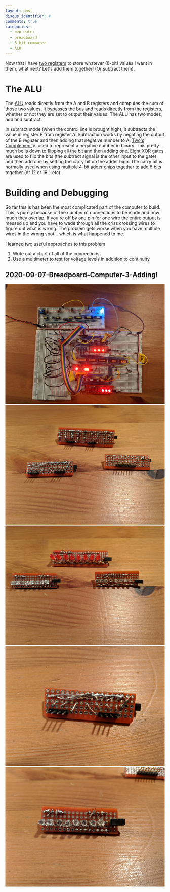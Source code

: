 ```yaml
---
layout: post
disqus_identifier: #
comments: true
categories: 
  - ben eater
  - breadboard
  - 8-bit computer
  - ALU
---
```


Now that I have [two registers](https://quintussential.com/archive/2020/09/02/Breadboard-Computer-2-Registers/) to store whatever (8-bit) values I want in them, what next? Let's add them together! (Or subtract them). 

# The ALU

The [ALU](https://en.wikipedia.org/wiki/Arithmetic_logic_unit) reads directly from the A and B registers and computes the sum of those two values. It bypasses the bus and reads directly from the registers, whether or not they are set to output their values. The ALU has two modes, add and subtract. 

In subtract mode (when the control line is brought high), it subtracts the value in register B from register A. Subtraction works by negating the output of the B register and then adding that negative number to A. [Two's Complement](https://en.wikipedia.org/wiki/Two%27s_complement) is used to represent a negative number in binary. This pretty much boils down to flipping all the bit and then adding one. Eight XOR gates are used to flip the bits (the subtract signal is the other input to the gate) and then add one by setting the carry bit on the adder high. The carry bit is normally used when using multiple 4-bit adder chips together to add 8 bits together (or 12 or 16... etc).

# Building and Debugging

So far this is has been the most complicated part of the computer to build. This is purely because of the number of connections to be made and how much they overlap. If you're off by one pin for one wire the entire output is messed up and you have to wade through all the criss crossing wires to figure out what is wrong. The problem gets worse when you have multiple wires in the wrong spot... which is what happened to me.

I learned two useful approaches to this problem
  1. Write out a chart of all of the connections
  1. Use a multimeter to test for voltage levels in addition to continuity



## 2020-09-07-Breadpoard-Computer-3-Adding!
[![adding.jpg](/images/posts/2020/2020-09-07-Breadpoard-Computer-3-Adding!/thumbnails/adding.jpg)](/images/posts/2020/2020-09-07-Breadpoard-Computer-3-Adding!/adding.jpg)
[![leds_back.jpg](/images/posts/2020/2020-09-07-Breadpoard-Computer-3-Adding!/thumbnails/leds_back.jpg)](/images/posts/2020/2020-09-07-Breadpoard-Computer-3-Adding!/leds_back.jpg)
[![leds_front.jpg](/images/posts/2020/2020-09-07-Breadpoard-Computer-3-Adding!/thumbnails/leds_front.jpg)](/images/posts/2020/2020-09-07-Breadpoard-Computer-3-Adding!/leds_front.jpg)
[![led_back.jpg](/images/posts/2020/2020-09-07-Breadpoard-Computer-3-Adding!/thumbnails/led_back.jpg)](/images/posts/2020/2020-09-07-Breadpoard-Computer-3-Adding!/led_back.jpg)
[![led_front.jpg](/images/posts/2020/2020-09-07-Breadpoard-Computer-3-Adding!/thumbnails/led_front.jpg)](/images/posts/2020/2020-09-07-Breadpoard-Computer-3-Adding!/led_front.jpg)

